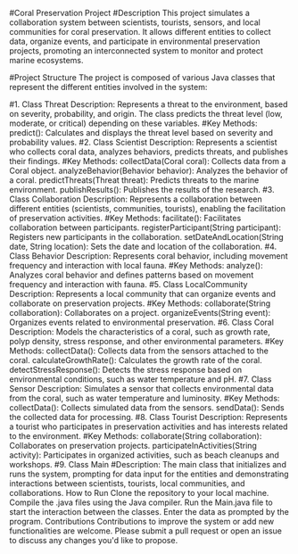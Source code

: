 #Coral Preservation Project
#Description
This project simulates a collaboration system between scientists, tourists, sensors, and local communities for coral preservation. It allows different entities to collect data, organize events, and participate in environmental preservation projects, promoting an interconnected system to monitor and protect marine ecosystems.

#Project Structure
The project is composed of various Java classes that represent the different entities involved in the system:

#1. Class Threat
Description: Represents a threat to the environment, based on severity, probability, and origin. The class predicts the threat level (low, moderate, or critical) depending on these variables.
#Key Methods:
predict(): Calculates and displays the threat level based on severity and probability values.
#2. Class Scientist
Description: Represents a scientist who collects coral data, analyzes behaviors, predicts threats, and publishes their findings.
#Key Methods:
collectData(Coral coral): Collects data from a Coral object.
analyzeBehavior(Behavior behavior): Analyzes the behavior of a coral.
predictThreats(Threat threat): Predicts threats to the marine environment.
publishResults(): Publishes the results of the research.
#3. Class Collaboration
Description: Represents a collaboration between different entities (scientists, communities, tourists), enabling the facilitation of preservation activities.
#Key Methods:
facilitate(): Facilitates collaboration between participants.
registerParticipant(String participant): Registers new participants in the collaboration.
setDateAndLocation(String date, String location): Sets the date and location of the collaboration.
#4. Class Behavior
Description: Represents coral behavior, including movement frequency and interaction with local fauna.
#Key Methods:
analyze(): Analyzes coral behavior and defines patterns based on movement frequency and interaction with fauna.
#5. Class LocalCommunity
Description: Represents a local community that can organize events and collaborate on preservation projects.
#Key Methods:
collaborate(String collaboration): Collaborates on a project.
organizeEvents(String event): Organizes events related to environmental preservation.
#6. Class Coral
Description: Models the characteristics of a coral, such as growth rate, polyp density, stress response, and other environmental parameters.
#Key Methods:
collectData(): Collects data from the sensors attached to the coral.
calculateGrowthRate(): Calculates the growth rate of the coral.
detectStressResponse(): Detects the stress response based on environmental conditions, such as water temperature and pH.
#7. Class Sensor
Description: Simulates a sensor that collects environmental data from the coral, such as water temperature and luminosity.
#Key Methods:
collectData(): Collects simulated data from the sensors.
sendData(): Sends the collected data for processing.
#8. Class Tourist
Description: Represents a tourist who participates in preservation activities and has interests related to the environment.
#Key Methods:
collaborate(String collaboration): Collaborates on preservation projects.
participateInActivities(String activity): Participates in organized activities, such as beach cleanups and workshops.
#9. Class Main
#Description: The main class that initializes and runs the system, prompting for data input for the entities and demonstrating interactions between scientists, tourists, local communities, and collaborations.
How to Run
Clone the repository to your local machine.
Compile the .java files using the Java compiler.
Run the Main.java file to start the interaction between the classes.
Enter the data as prompted by the program.
Contributions
Contributions to improve the system or add new functionalities are welcome. Please submit a pull request or open an issue to discuss any changes you'd like to propose.

